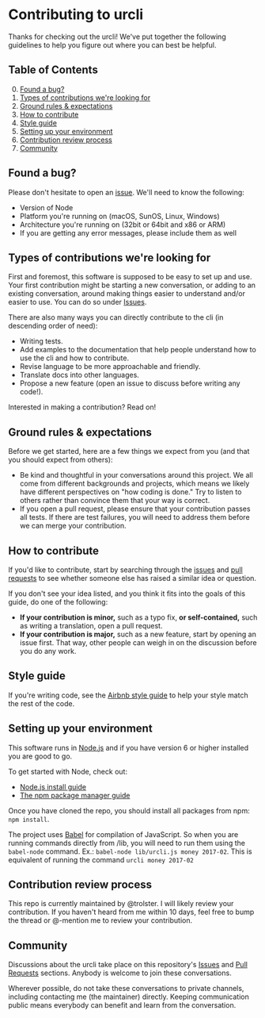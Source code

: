 # Contributing to urcli

Thanks for checking out the urcli! We've put together the following guidelines to help you figure out where you can best be helpful.

## Table of Contents

0. [Found a bug?](#found-a-bug)
0. [Types of contributions we're looking for](#types-of-contributions-were-looking-for)
0. [Ground rules & expectations](#ground-rules--expectations)
0. [How to contribute](#how-to-contribute)
0. [Style guide](#style--guide)
0. [Setting up your environment](#setting-up-your-environment)
0. [Contribution review process](#contribution-review-process)
0. [Community](#community)

## Found a bug?
Please don't hesitate to open an [issue](https://github.com/trolster/ur-cli/issues). We'll need to know the following:

* Version of Node
* Platform you're running on (macOS, SunOS, Linux, Windows)
* Architecture you're running on (32bit or 64bit and x86 or ARM)
* If you are getting any error messages, please include them as well

## Types of contributions we're looking for
First and foremost, this software is supposed to be easy to set up and use. Your first contribution might be starting a new conversation, or adding to an existing conversation, around making things easier to understand and/or easier to use. You can do so under [Issues](https://github.com/trolster/ur-cli/issues).

There are also many ways you can directly contribute to the cli (in descending order of need):

* Writing tests.
* Add examples to the documentation that help people understand how to use the cli and how to contribute.
* Revise language to be more approachable and friendly.
* Translate docs into other languages.
* Propose a new feature (open an issue to discuss before writing any code!).

Interested in making a contribution? Read on!

## Ground rules & expectations

Before we get started, here are a few things we expect from you (and that you should expect from others):

* Be kind and thoughtful in your conversations around this project. We all come from different backgrounds and projects, which means we likely have different perspectives on "how coding is done." Try to listen to others rather than convince them that your way is correct.
* If you open a pull request, please ensure that your contribution passes all tests. If there are test failures, you will need to address them before we can merge your contribution.

## How to contribute

If you'd like to contribute, start by searching through the [issues](https://github.com/trolster/ur-cli/issues) and [pull requests](https://github.com/trolster/ur-cli/pulls) to see whether someone else has raised a similar idea or question.

If you don't see your idea listed, and you think it fits into the goals of this guide, do one of the following:
* **If your contribution is minor,** such as a typo fix, **or self-contained,** such as writing a translation, open a pull request.
* **If your contribution is major,** such as a new feature, start by opening an issue first. That way, other people can weigh in on the discussion before you do any work.

## Style guide
If you're writing code, see the [Airbnb style guide](https://github.com/airbnb/javascript) to help your style match the rest of the code.

## Setting up your environment

This software runs in [Node.js](https://nodejs.org/en/) and if you have version 6 or higher installed you are good to go.

To get started with Node, check out:
- [Node.js install guide](https://docs.npmjs.com/getting-started/installing-node)
- [The npm package manager guide](https://docs.npmjs.com/getting-started/what-is-npm)

Once you have cloned the repo, you should install all packages from npm: `npm install`.

The project uses [Babel](https://babeljs.io/) for compilation of JavaScript. So when you are running commands directly from /lib, you will need to run them using the `babel-node` command. Ex.: `babel-node lib/urcli.js money 2017-02`. This is equivalent of running the command `urcli money 2017-02`

## Contribution review process

This repo is currently maintained by @trolster. I will likely review your contribution. If you haven't heard from me within 10 days, feel free to bump the thread or @-mention me to review your contribution.

## Community

Discussions about the urcli take place on this repository's [Issues](https://github.com/trolster/ur-cli/issues) and [Pull Requests](https://github.com/trolster/ur-cli/pulls) sections. Anybody is welcome to join these conversations.

Wherever possible, do not take these conversations to private channels, including contacting me (the maintainer) directly. Keeping communication public means everybody can benefit and learn from the conversation.
